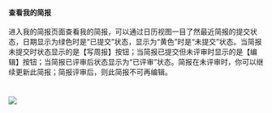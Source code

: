 #### 查看我的简报

进入我的简报页面查看我的简报，可以通过日历视图一目了然最近简报的提交状态，日期显示为绿色时是“已提交”状态，显示为“黄色”时是“未提交”状态。当简报未提交时状态显示的是【写周报】按钮；当简报已提交但未评审时显示的是【编辑】按钮；当简报已评审后状态显示为“已评审”状态。简报在未评审时，你可以继续更新此简报；简报评审后，则此简报不可再编辑。

# ![](/assets/7.4查看我的简报.png)